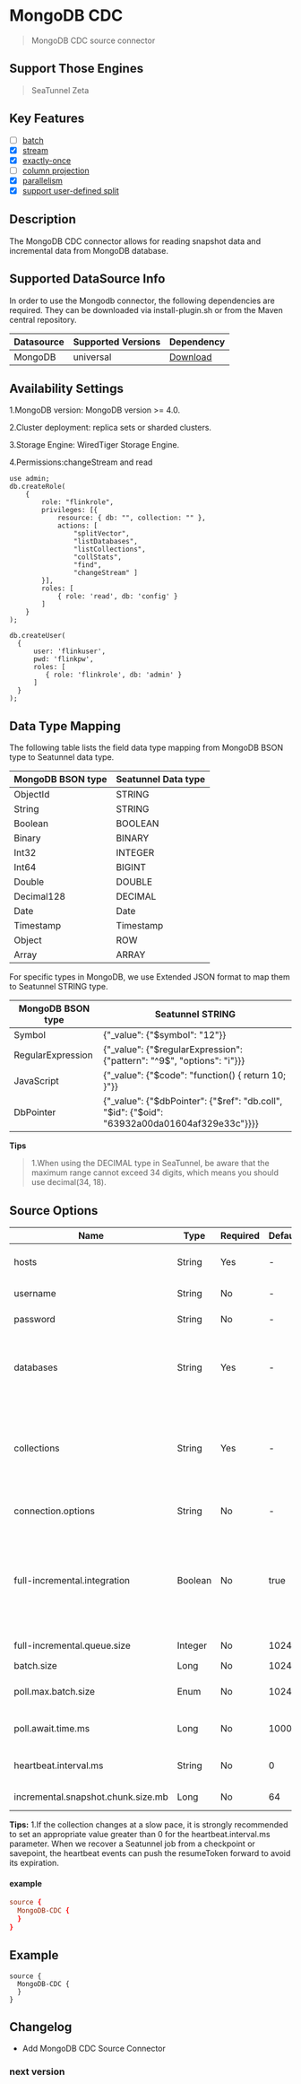 # MongoDB CDC

> MongoDB CDC source connector

Support Those Engines
---------------------

> SeaTunnel Zeta<br/>

Key Features
------------

- [ ] [batch](../../concept/connector-v2-features.md)
- [x] [stream](../../concept/connector-v2-features.md)
- [x] [exactly-once](../../concept/connector-v2-features.md)
- [ ] [column projection](../../concept/connector-v2-features.md)
- [x] [parallelism](../../concept/connector-v2-features.md)
- [x] [support user-defined split](../../concept/connector-v2-features.md)

Description
-----------

The MongoDB CDC connector allows for reading snapshot data and incremental data from MongoDB database.

Supported DataSource Info
-------------------------

In order to use the Mongodb connector, the following dependencies are required.
They can be downloaded via install-plugin.sh or from the Maven central repository.

| Datasource | Supported Versions |                                                    Dependency                                                     |
|------------|--------------------|-------------------------------------------------------------------------------------------------------------------|
| MongoDB    | universal          | [Download](https://mvnrepository.com/artifact/org.apache.seatunnel/seatunnel-connectors-v2/connector-cdc-mongodb) |

Availability Settings
---------------------

1.MongoDB version: MongoDB version >= 4.0.

2.Cluster deployment: replica sets or sharded clusters.

3.Storage Engine: WiredTiger Storage Engine.

4.Permissions:changeStream and read

```shell
use admin;
db.createRole(
    {
        role: "flinkrole",
        privileges: [{
            resource: { db: "", collection: "" },
            actions: [
                "splitVector",
                "listDatabases",
                "listCollections",
                "collStats",
                "find",
                "changeStream" ]
        }],
        roles: [
            { role: 'read', db: 'config' }
        ]
    }
);

db.createUser(
  {
      user: 'flinkuser',
      pwd: 'flinkpw',
      roles: [
         { role: 'flinkrole', db: 'admin' }
      ]
  }
);
```

Data Type Mapping
-----------------

The following table lists the field data type mapping from MongoDB BSON type to Seatunnel data type.

| MongoDB BSON type | Seatunnel Data type |
|-------------------|---------------------|
| ObjectId          | STRING              |
| String            | STRING              |
| Boolean           | BOOLEAN             |
| Binary            | BINARY              |
| Int32             | INTEGER             |
| Int64             | BIGINT              |
| Double            | DOUBLE              |
| Decimal128        | DECIMAL             |
| Date              | Date                |
| Timestamp         | Timestamp           |
| Object            | ROW                 |
| Array             | ARRAY               |

For specific types in MongoDB, we use Extended JSON format to map them to Seatunnel STRING type.

| MongoDB BSON type |                                       Seatunnel STRING                                       |
|-------------------|----------------------------------------------------------------------------------------------|
| Symbol            | {"_value": {"$symbol": "12"}}                                                                |
| RegularExpression | {"_value": {"$regularExpression": {"pattern": "^9$", "options": "i"}}}                       |
| JavaScript        | {"_value": {"$code": "function() { return 10; }"}}                                           |
| DbPointer         | {"_value": {"$dbPointer": {"$ref": "db.coll", "$id": {"$oid": "63932a00da01604af329e33c"}}}} |

**Tips**

> 1.When using the DECIMAL type in SeaTunnel, be aware that the maximum range cannot exceed 34 digits, which means you should use decimal(34, 18).<br/>

Source Options
--------------

|                Name                |  Type   | Required | Default |                                                                                                                                                                    Description                                                                                                                                                                     |
|------------------------------------|---------|----------|---------|----------------------------------------------------------------------------------------------------------------------------------------------------------------------------------------------------------------------------------------------------------------------------------------------------------------------------------------------------|
| hosts                              | String  | Yes      | -       | The comma-separated list of hostname and port pairs of the MongoDB servers. eg. `localhost:27017,localhost:27018`                                                                                                                                                                                                                                  |
| username                           | String  | No       | -       | Name of the database user to be used when connecting to MongoDB.                                                                                                                                                                                                                                                                                   |
| password                           | String  | No       | -       | Password to be used when connecting to MongoDB.                                                                                                                                                                                                                                                                                                    |
| databases                          | String  | Yes      | -       | Name of the database to watch for changes. If not set then all databases will be captured. The database also supports regular expressions to monitor multiple databases matching the regular expression. eg. `db1,db2`                                                                                                                             |
| collections                        | String  | Yes      | -       | Name of the collection in the database to watch for changes. If not set then all collections will be captured. The collection also supports regular expressions to monitor multiple collections matching fully-qualified collection identifiers. eg. `db1.coll1,db2.coll2`                                                                         |
| connection.options                 | String  | No       | -       | The ampersand-separated connection options of MongoDB.  eg. `replicaSet=test&connectTimeoutMS=300000`                                                                                                                                                                                                                                              |
| full-incremental.integration       | Boolean | No       | true    | By using the `full-incremental.integration` configuration option, you can decide whether to obtain a snapshot of the entire collection based on your needs. If you want to retrieve the complete dataset upon startup, you can set it to true. If you are only interested in changes after startup, you can keep it at the default value of false. |
| full-incremental.queue.size        | Integer | No       | 10240   | The max size of the queue to use when full-incremental integration mode.                                                                                                                                                                                                                                                                           |
| batch.size                         | Long    | No       | 1024    | The cursor batch size.                                                                                                                                                                                                                                                                                                                             |
| poll.max.batch.size                | Enum    | No       | 1024    | Maximum number of change stream documents to include in a single batch when polling for new data.                                                                                                                                                                                                                                                  |
| poll.await.time.ms                 | Long    | No       | 1000    | The amount of time to wait before checking for new results on the change stream.                                                                                                                                                                                                                                                                   |
| heartbeat.interval.ms              | String  | No       | 0       | The length of time in milliseconds between sending heartbeat messages. Use 0 to disable.                                                                                                                                                                                                                                                           |
| incremental.snapshot.chunk.size.mb | Long    | No       | 64      | The chunk size mb of incremental snapshot.                                                                                                                                                                                                                                                                                                         |

**Tips:**
1.If the collection changes at a slow pace, it is strongly recommended to set an appropriate value greater than 0 for the heartbeat.interval.ms parameter. When we recover a Seatunnel job from a checkpoint or savepoint, the heartbeat events can push the resumeToken forward to avoid its expiration.

#### example

```conf
source {
  MongoDB-CDC {
  }
}
```

## Example

```Jdbc {
source {
  MongoDB-CDC {
  }
}
```

## Changelog

- Add MongoDB CDC Source Connector

### next version

